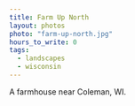 ```yaml
---
title: Farm Up North
layout: photos
photo: "farm-up-north.jpg"
hours_to_write: 0
tags:
  - landscapes
  - wisconsin
---
```


A farmhouse near Coleman, WI. 